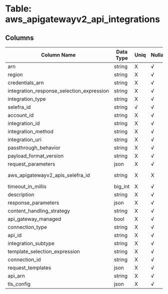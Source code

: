 # Table: aws_apigatewayv2_api_integrations

## Columns 

|  Column Name   |  Data Type  | Uniq | Nullable | Description | 
|  ----  | ----  | ----  | ----  | ---- | 
| arn | string | X | √ |  | 
| region | string | X | √ |  | 
| credentials_arn | string | X | √ |  | 
| integration_response_selection_expression | string | X | √ |  | 
| integration_type | string | X | √ |  | 
| selefra_id | string | √ | √ | random id | 
| account_id | string | X | √ |  | 
| integration_id | string | X | √ |  | 
| integration_method | string | X | √ |  | 
| integration_uri | string | X | √ |  | 
| passthrough_behavior | string | X | √ |  | 
| payload_format_version | string | X | √ |  | 
| request_parameters | json | X | √ |  | 
| aws_apigatewayv2_apis_selefra_id | string | X | X | fk to aws_apigatewayv2_apis.selefra_id | 
| timeout_in_millis | big_int | X | √ |  | 
| description | string | X | √ |  | 
| response_parameters | json | X | √ |  | 
| content_handling_strategy | string | X | √ |  | 
| api_gateway_managed | bool | X | √ |  | 
| connection_type | string | X | √ |  | 
| api_id | string | X | √ |  | 
| integration_subtype | string | X | √ |  | 
| template_selection_expression | string | X | √ |  | 
| connection_id | string | X | √ |  | 
| request_templates | json | X | √ |  | 
| api_arn | string | X | √ |  | 
| tls_config | json | X | √ |  | 


